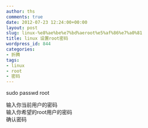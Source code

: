 ```yaml
---
author: ths
comments: true
date: 2012-07-23 12:24:00+00:00
layout: post
slug: linux-%e8%ae%be%e7%bd%aeroot%e5%af%86%e7%a0%81
title: linux 设置root密码
wordpress_id: 844
categories:
- 折腾
tags:
- linux
- root
- 密码
---
```


sudo passwd root 





输入你当前用户的密码   
输入你希望的root用户的密码  
确认密码



